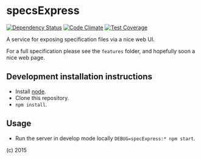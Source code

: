 # specsExpress
[![Dependency Status](https://david-dm.org/oss-specs/specsExpress.svg)](https://david-dm.org/jimCresswell/specsExpress)
[![Code Climate](https://codeclimate.com/github/oss-specs/specsExpress/badges/gpa.svg)](https://codeclimate.com/github/jimCresswell/specsExpress)
[![Test Coverage](https://codeclimate.com/github/oss-specs/specsExpress/badges/coverage.svg)](https://codeclimate.com/github/jimCresswell/specsExpress/coverage)

A service for exposing specification files via a nice web UI.


For a full specification please see the `features` folder, and hopefully soon a nice web page.

## Development installation instructions

* Install [node](https://nodejs.org/).
* Clone this repository.
* `npm install`.

## Usage

* Run the server in develop mode locally `DEBUG=specExpress:* npm start`.

(c) 2015
